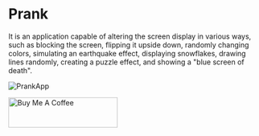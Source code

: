 # Prank
It is an application capable of altering the screen display in various ways, such as blocking the screen, flipping it upside down, randomly changing colors, simulating an earthquake effect, displaying snowflakes, drawing lines randomly, creating a puzzle effect, and showing a "blue screen of death".

![PrankApp](https://github.com/RonnieXcoder/Prank-App/assets/6543224/73fff517-a170-494c-a637-b228f00766bd)

<a href="https://www.buymeacoffee.com/_RonnieXCoder" target="_blank"><img src="https://cdn.buymeacoffee.com/buttons/v2/default-yellow.png" alt="Buy Me A Coffee" style="height: 60px !important;width: 217px !important;" ></a>
